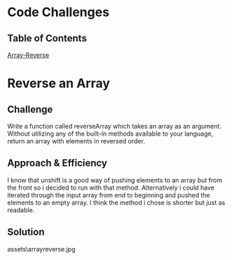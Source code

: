 # Code Challenges

## Table of Contents
[Array-Reverse](code-challenges\arraReverse\array-reverse.js)

# Reverse an Array

## Challenge
Write a function called reverseArray which takes an array as an argument. Without utilizing any of the built-in methods available to your language, return an array with elements in reversed order.

## Approach & Efficiency
I know that unshift is a good way of pushing elements to an array but from the front so i decided to run with that method. Alternatively i could have iterated through the input array from end to beginning and pushed the elements to an empty array. I think the method i chose is shorter but just as readable.

## Solution
assets\arrayreverse.jpg